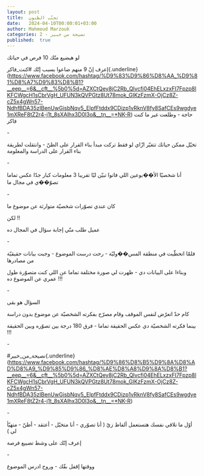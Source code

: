 ```yaml
---
layout: post
title:  تجنّب الظنون
date:   2024-04-10T00:00:01+03:00
author: Mahmoud Marzouk
categories: 2 - نصيحة من خبير
published:  true
---
```

لو هيضيع منّك 10 فرص في حياتك

إعرف إنّ 9 منهم ضاعوا بسبب إنّك
\#كنت_فاكر{.underline}(https://www.facebook.com/hashtag/%D9%83%D9%86%D8%AA_%D9%81%D8%A7%D9%83%D8%B1?__eep__=6&__cft__%5b0%5d=AZXCtQey8jC2Rb_Qlvcfi04EhELxzxFI7Fpzp8lKFCWgcH1sCbrVgH_UFUN3kQVPGtz8Ut78mok_GIKzFzmX-OjCz8Z-cZ5x4gWn57-NdhfBDA35zIBenUwGisbNqv5_ElpfFtddx9CDizp1vRknV8fy8SafCEs9wgdye1mXReF8tZ2r4-j1t_8sXAlhx3D0l3o&__tn__=*NK-R)
حاجة - وطلعت غير ما كنت فاكر

\-

تخيّل ممكن حياتك تتغيّر ازّاي لو فقط تركت مبدأ بناء القرار على الظنّ -
وانتقلت لطريقة بناء القرار على الدراسة والمعلومة

\-

أنا شخصيّا الأ��بوعين اللي فاتوا تبيّن ليّا تقريبا 3 معلومات كبار جدّا عكس
تماما تصوّ��ي في مجال ما

\-

كان عندي تصوّرات شخصيّة متوارثة عن موضوع ما

لكن !!

عميل طلب منّي إجابة سؤال في المجال ده

\-

فلمّا اتحطّيت في منطقة المس��وليّة - رحت درست الموضوع - وجبت بيانات حقيقيّة
من مصادرها

وبناءا على الييانات دي - ظهرت لي صورة مختلفة تماما عن اللي كنت متصوّرة
طول عمري عن الموضوع ده !!!

\-

السؤال هو بقى

كام حدّ اتعرّض لنفس الموقف وقام مصرّح بفكرته الشخصيّة عن موضوع بدون
دراسة

بينما فكرته الشخصيّة دي عكس الحقيقة تماما - فرق 180 درجة بين تصوّره وبين
الحقيقة !!!

\-

\#نصيحة_من_خبير{.underline}(https://www.facebook.com/hashtag/%D9%86%D8%B5%D9%8A%D8%AD%D8%A9_%D9%85%D9%86_%D8%AE%D8%A8%D9%8A%D8%B1?__eep__=6&__cft__%5b0%5d=AZXCtQey8jC2Rb_Qlvcfi04EhELxzxFI7Fpzp8lKFCWgcH1sCbrVgH_UFUN3kQVPGtz8Ut78mok_GIKzFzmX-OjCz8Z-cZ5x4gWn57-NdhfBDA35zIBenUwGisbNqv5_ElpfFtddx9CDizp1vRknV8fy8SafCEs9wgdye1mXReF8tZ2r4-j1t_8sXAlhx3D0l3o&__tn__=*NK-R)

\-

أوّل ما تلاقي نفسك هتستعمل ألفاظ زيّ ( أنا تصوّري - أنا متخيّل - أعتقد -
أظنّ - متهيّأ لي )

إعرف إنّك على وشط تضييع فرصة

\-

ووقتها إقفل بقّك - وروح ادرس الموضوع
